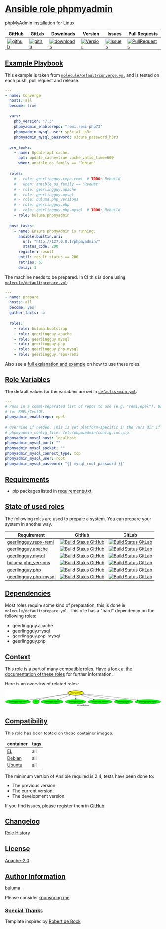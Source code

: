 # [Ansible role phpmyadmin](#phpmyadmin)

phpMyAdmin installation for Linux

|GitHub|GitLab|Downloads|Version|Issues|Pull Requests|
|------|------|-------|-------|------|-------------|
|[![github](https://github.com/buluma/ansible-role-phpmyadmin/workflows/Ansible%20Molecule/badge.svg)](https://github.com/buluma/ansible-role-phpmyadmin/actions)|[![gitlab](https://gitlab.com/shadowwalker/ansible-role-phpmyadmin/badges/master/pipeline.svg)](https://gitlab.com/shadowwalker/ansible-role-phpmyadmin)|[![downloads](https://img.shields.io/ansible/role/d/4799)](https://galaxy.ansible.com/buluma/phpmyadmin)|[![Version](https://img.shields.io/github/release/buluma/ansible-role-phpmyadmin.svg)](https://github.com/buluma/ansible-role-phpmyadmin/releases/)|[![Issues](https://img.shields.io/github/issues/buluma/ansible-role-phpmyadmin.svg)](https://github.com/buluma/ansible-role-phpmyadmin/issues/)|[![PullRequests](https://img.shields.io/github/issues-pr-closed-raw/buluma/ansible-role-phpmyadmin.svg)](https://github.com/buluma/ansible-role-phpmyadmin/pulls/)|

## [Example Playbook](#example-playbook)

This example is taken from [`molecule/default/converge.yml`](https://github.com/buluma/ansible-role-phpmyadmin/blob/master/molecule/default/converge.yml) and is tested on each push, pull request and release.

```yaml
---
- name: Converge
  hosts: all
  become: true

  vars:
    php_version: "7.3"
    phpmyadmin_enablerepo: "remi,remi-php73"
    phpmyadmin_mysql_user: sp3cial_us3r
    phpmyadmin_mysql_password: s3cure_password_h3r3

  pre_tasks:
    - name: Update apt cache.
      apt: update_cache=true cache_valid_time=600
      when: ansible_os_family == 'Debian'

  roles:
    # - role: geerlingguy.repo-remi  # TODO: Rebuild
    #   when: ansible_os_family == 'RedHat'
    # - role: geerlingguy.apache
    # - role: geerlingguy.mysql
    # - role: buluma.php_versions
    # - role: geerlingguy.php
    # - role: geerlingguy.php-mysql  # TODO: Rebuild
    - role: buluma.phpmyadmin

  post_tasks:
    - name: Ensure phpMyAdmin is running.
      ansible.builtin.uri:
        url: "http://127.0.0.1/phpmyadmin/"
        status_code: 200
      register: result
      until: result.status == 200
      retries: 60
      delay: 1
```

The machine needs to be prepared. In CI this is done using [`molecule/default/prepare.yml`](https://github.com/buluma/ansible-role-phpmyadmin/blob/master/molecule/default/prepare.yml):

```yaml
---
- name: prepare
  hosts: all
  become: yes
  gather_facts: no

  roles:
    - role: buluma.bootstrap
    - role: geerlingguy.apache
    - role: geerlingguy.mysql
    - role: geerlingguy.php
    - role: geerlingguy.php-mysql
    - role: geerlingguy.repo-remi
```

Also see a [full explanation and example](https://buluma.github.io/how-to-use-these-roles.html) on how to use these roles.

## [Role Variables](#role-variables)

The default values for the variables are set in [`defaults/main.yml`](https://github.com/buluma/ansible-role-phpmyadmin/blob/master/defaults/main.yml):

```yaml
---
# Pass in a comma-separated list of repos to use (e.g. "remi,epel"). Used only
# for RHEL/CentOS.
phpmyadmin_enablerepo: epel

# Override if needed. This is set platform-specific in the vars dir if not set.
# phpmyadmin_config_file: /etc/phpmyadmin/config.inc.php
phpmyadmin_mysql_host: localhost
phpmyadmin_mysql_port: ""
phpmyadmin_mysql_socket: ""
phpmyadmin_mysql_connect_type: tcp
phpmyadmin_mysql_user: root
phpmyadmin_mysql_password: "{{ mysql_root_password }}"
```

## [Requirements](#requirements)

- pip packages listed in [requirements.txt](https://github.com/buluma/ansible-role-phpmyadmin/blob/master/requirements.txt).

## [State of used roles](#state-of-used-roles)

The following roles are used to prepare a system. You can prepare your system in another way.

| Requirement | GitHub | GitLab |
|-------------|--------|--------|
|[geerlingguy.repo-remi](https://galaxy.ansible.com/buluma/geerlingguy.repo-remi)|[![Build Status GitHub](https://github.com/buluma/geerlingguy.repo-remi/workflows/Ansible%20Molecule/badge.svg)](https://github.com/buluma/geerlingguy.repo-remi/actions)|[![Build Status GitLab](https://gitlab.com/shadowwalker/geerlingguy.repo-remi/badges/master/pipeline.svg)](https://gitlab.com/shadowwalker/geerlingguy.repo-remi)|
|[geerlingguy.apache](https://galaxy.ansible.com/buluma/geerlingguy.apache)|[![Build Status GitHub](https://github.com/buluma/geerlingguy.apache/workflows/Ansible%20Molecule/badge.svg)](https://github.com/buluma/geerlingguy.apache/actions)|[![Build Status GitLab](https://gitlab.com/shadowwalker/geerlingguy.apache/badges/master/pipeline.svg)](https://gitlab.com/shadowwalker/geerlingguy.apache)|
|[geerlingguy.mysql](https://galaxy.ansible.com/buluma/geerlingguy.mysql)|[![Build Status GitHub](https://github.com/buluma/geerlingguy.mysql/workflows/Ansible%20Molecule/badge.svg)](https://github.com/buluma/geerlingguy.mysql/actions)|[![Build Status GitLab](https://gitlab.com/shadowwalker/geerlingguy.mysql/badges/master/pipeline.svg)](https://gitlab.com/shadowwalker/geerlingguy.mysql)|
|[buluma.php_versions](https://galaxy.ansible.com/buluma/php_versions)|[![Build Status GitHub](https://github.com/buluma/ansible-role-php_versions/workflows/Ansible%20Molecule/badge.svg)](https://github.com/buluma/ansible-role-php_versions/actions)|[![Build Status GitLab](https://gitlab.com/shadowwalker/ansible-role-php_versions/badges/master/pipeline.svg)](https://gitlab.com/shadowwalker/ansible-role-php_versions)|
|[geerlingguy.php](https://galaxy.ansible.com/buluma/geerlingguy.php)|[![Build Status GitHub](https://github.com/buluma/geerlingguy.php/workflows/Ansible%20Molecule/badge.svg)](https://github.com/buluma/geerlingguy.php/actions)|[![Build Status GitLab](https://gitlab.com/shadowwalker/geerlingguy.php/badges/master/pipeline.svg)](https://gitlab.com/shadowwalker/geerlingguy.php)|
|[geerlingguy.php-mysql](https://galaxy.ansible.com/buluma/geerlingguy.php-mysql)|[![Build Status GitHub](https://github.com/buluma/geerlingguy.php-mysql/workflows/Ansible%20Molecule/badge.svg)](https://github.com/buluma/geerlingguy.php-mysql/actions)|[![Build Status GitLab](https://gitlab.com/shadowwalker/geerlingguy.php-mysql/badges/master/pipeline.svg)](https://gitlab.com/shadowwalker/geerlingguy.php-mysql)|

## [Dependencies](#dependencies)

Most roles require some kind of preparation, this is done in `molecule/default/prepare.yml`. This role has a "hard" dependency on the following roles:

- geerlingguy.apache
- geerlingguy.mysql
- geerlingguy.php-mysql
- geerlingguy.php

## [Context](#context)

This role is a part of many compatible roles. Have a look at [the documentation of these roles](https://buluma.github.io/) for further information.

Here is an overview of related roles:

![dependencies](https://raw.githubusercontent.com/buluma/ansible-role-phpmyadmin/png/requirements.png "Dependencies")

## [Compatibility](#compatibility)

This role has been tested on these [container images](https://hub.docker.com/u/buluma):

|container|tags|
|---------|----|
|[EL](https://hub.docker.com/repository/docker/buluma/enterpriselinux/general)|all|
|[Debian](https://hub.docker.com/repository/docker/buluma/debian/general)|all|
|[Ubuntu](https://hub.docker.com/repository/docker/buluma/ubuntu/general)|all|

The minimum version of Ansible required is 2.4, tests have been done to:

- The previous version.
- The current version.
- The development version.

If you find issues, please register them in [GitHub](https://github.com/buluma/ansible-role-phpmyadmin/issues)

## [Changelog](#changelog)

[Role History](https://github.com/buluma/ansible-role-phpmyadmin/blob/master/CHANGELOG.md)

## [License](#license)

[Apache-2.0](https://github.com/buluma/ansible-role-phpmyadmin/blob/master/LICENSE).

## [Author Information](#author-information)

[buluma](https://buluma.github.io/)

Please consider [sponsoring me](https://github.com/sponsors/buluma).

### [Special Thanks](#special-thanks)

Template inspired by [Robert de Bock](https://github.com/robertdebock)
